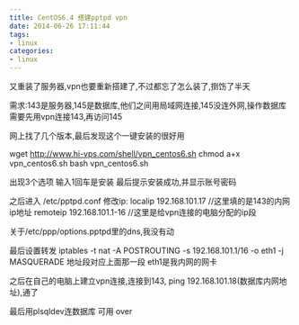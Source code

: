 ```yaml
---
title: CentOS6.4 搭建pptpd vpn
date: 2014-06-26 17:11:44
tags: 
- linux
categories:
- linux
---
```

又重装了服务器,vpn也要重新搭建了,不过都忘了怎么装了,捯饬了半天

需求:143是服务器,145是数据库,他们之间用局域网连接,145没连外网,操作数据库需要先用vpn连接143,再访问145
<!--more-->
网上找了几个版本,最后发现这个一键安装的很好用

wget http://www.hi-vps.com/shell/vpn_centos6.sh
chmod a+x vpn_centos6.sh
bash vpn_centos6.sh

出现3个选项  输入1回车是安装
最后提示安装成功,并显示账号密码

之后进入 /etc/pptpd.conf
修改ip:
localip 192.168.101.17 //这里填的是143的内网ip地址
remoteip 192.168.101.1-16 //这里是给vpn连接的电脑分配的ip段

关于/etc/ppp/options.pptpd里的dns,我没有动

最后设置转发
iptables -t nat -A POSTROUTING -s 192.168.101.1/16 -o eth1 -j MASQUERADE
地址段对应上面那一段 eth1是我内网的网卡


之后在自己的电脑上建立vpn连接,连接到143, ping 192.168.101.18(数据库内网地址),通了

最后用plsqldev连数据库 可用 over